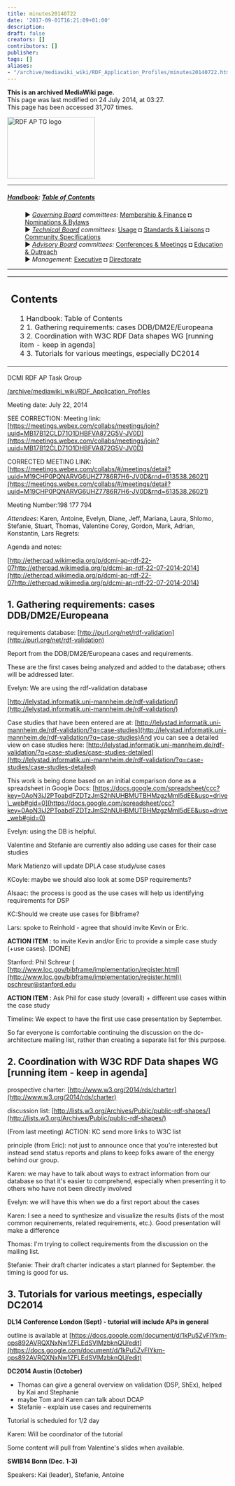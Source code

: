 ```yaml
---
title: minutes20140722
date: '2017-09-01T16:21:09+01:00'
description: 
draft: false
creators: []
contributors: []
publisher: 
tags: []
aliases:
- "/archive/mediawiki_wiki/RDF_Application_Profiles/minutes20140722.html"
---
```


 **This is an archived MediaWiki page.**  
This page was last modified on 24 July 2014, at 03:27.  
This page has been accessed 31,707 times.

[<img alt="RDF AP TG logo" src="/archive/mediawiki_wiki/images/RdfAP_tg.png" width="200" height="141">](/archive/mediawiki_wiki/images/RdfAP_tg.png "RDF AP TG logo")

* * *

##### [Handbook](/archive/mediawiki_wiki/DCMI_Handbook "DCMI Handbook"): [Table of Contents](/archive/mediawiki_wiki/DCMI_Handbook/ "DCMI Handbook") 
<dl>
<dd> ► <i><a href="/mediawiki_wiki/DCMI_Governing_Board.md" title="DCMI Governing Board">Governing Board</a> committees:</i> <a href="/mediawiki_wiki/DCMI_Governing_Board/finance.md" title="DCMI Governing Board/finance">Membership &amp; Finance</a> ◘ <a href="/mediawiki_wiki/DCMI_Governing_Board/nominations.md" title="DCMI Governing Board/nominations">Nominations &amp; Bylaws</a> 
</dd>
<dd> ► <i><a href="/mediawiki_wiki/DCMI_Technical_Board.md" title="DCMI Technical Board">Technical Board</a> committees:</i> <a href="/mediawiki_wiki/DCMI_Technical_Board/usage.md" title="DCMI Technical Board/usage">Usage</a> ◘ <a href="/mediawiki_wiki/DCMI_Technical_Board/standards.md" title="DCMI Technical Board/standards">Standards &amp; Liaisons</a> ◘ <a href="/mediawiki_wiki/DCMI_Technical_Board/specifications.md" title="DCMI Technical Board/specifications">Community Specifications</a>
</dd>
<dd> ► <i><a href="/mediawiki_wiki/DCMI_Advisory_Board.md" title="DCMI Advisory Board">Advisory Board</a> committees:</i> <a href="/mediawiki_wiki/DCMI_Advisory_Board/meetings.md" title="DCMI Advisory Board/meetings">Conferences &amp; Meetings</a> ◘ <a href="/mediawiki_wiki/DCMI_Advisory_Board/documentation.md" title="DCMI Advisory Board/documentation">Education &amp; Outreach</a>
</dd>
<dd> ► <i>Management:</i> <a href="/mediawiki_wiki/Exec_Committee.md" title="Exec Committee">Executive</a> ◘ <a href="/mediawiki_wiki/Exec_Committee/directorate.md" title="Exec Committee/directorate">Directorate</a>
</dd>
</dl>

* * *

<table id="toc" class="toc">
  <tr>
    <td>
      <div id="toctitle">
        <h2>Contents</h2>
      </div>
      <ul>
        <li class="toclevel-1"><a href="#Handbook:_Table_of_Contents"><span class="tocnumber">1</span> <span class="toctext">Handbook: Table of Contents</span></a></li>
        <li class="toclevel-1 tocsection-1"><a href="#1._Gathering_requirements:_cases_DDB.2FDM2E.2FEuropeana"><span class="tocnumber">2</span> <span class="toctext">1. Gathering requirements: cases DDB/DM2E/Europeana</span></a></li>
        <li class="toclevel-1 tocsection-2"><a href="#2._Coordination_with_W3C_RDF_Data_shapes_WG_.5Brunning_item_-_keep_in_agenda.5D"><span class="tocnumber">3</span> <span class="toctext">2. Coordination with W3C RDF Data shapes WG [running item - keep in agenda]</span></a></li>
        <li class="toclevel-1 tocsection-3"><a href="#3._Tutorials_for_various_meetings.2C_especially_DC2014"><span class="tocnumber">4</span> <span class="toctext">3. Tutorials for various meetings, especially DC2014</span></a></li>
      </ul>
    </td>
  </tr>
</table>


DCMI RDF AP Task Group

[/archive/mediawiki_wiki/RDF\_Application\_Profiles](/archive/mediawiki_wiki/RDF_Application_Profiles)

Meeting date: July 22, 2014

SEE CORRECTION: Meeting link: [https://meetings.webex.com/collabs/meetings/join?uuid=MB17B12CLD71O1DHBFVA872G5V-JV0D](https://meetings.webex.com/collabs/meetings/join?uuid=MB17B12CLD71O1DHBFVA872G5V-JV0D)

CORRECTED MEETING LINK: [https://meetings.webex.com/collabs/#/meetings/detail?uuid=M19CHP0PQNARVG6UHZ7786R7H6-JV0D&rnd=613538.26021](https://meetings.webex.com/collabs/#/meetings/detail?uuid=M19CHP0PQNARVG6UHZ7786R7H6-JV0D&rnd=613538.26021)

Meeting Number:198 177 794

_Attendees_: Karen, Antoine, Evelyn, Diane, Jeff, Mariana, Laura, Shlomo, Stefanie, Stuart, Thomas, Valentine Corey, Gordon, Mark, Adrian, Konstantin, Lars Regrets:

Agenda and notes:

[http://etherpad.wikimedia.org/p/dcmi-ap-rdf-22-07http://etherpad.wikimedia.org/p/dcmi-ap-rdf-22-07-2014-2014](http://etherpad.wikimedia.org/p/dcmi-ap-rdf-22-07http://etherpad.wikimedia.org/p/dcmi-ap-rdf-22-07-2014-2014)

## 1. Gathering requirements: cases DDB/DM2E/Europeana

requirements database: [http://purl.org/net/rdf-validation](http://purl.org/net/rdf-validation)

Report from the DDB/DM2E/Europeana cases and requirements.

These are the first cases being analyzed and added to the database; others will be addressed later.

Evelyn: We are using the rdf-validation database

[http://lelystad.informatik.uni-mannheim.de/rdf-validation/](http://lelystad.informatik.uni-mannheim.de/rdf-validation/)

Case studies that have been entered are at: [http://lelystad.informatik.uni-mannheim.de/rdf-validation/?q=case-studies](http://lelystad.informatik.uni-mannheim.de/rdf-validation/?q=case-studies)And you can see a detailed view on case studies here: [http://lelystad.informatik.uni-mannheim.de/rdf-validation/?q=case-studies/case-studies-detailed](http://lelystad.informatik.uni-mannheim.de/rdf-validation/?q=case-studies/case-studies-detailed)

This work is being done based on an initial comparison done as a spreadsheet in Google Docs: [https://docs.google.com/spreadsheet/ccc?key=0AoN3jJ2PToabdFZDTzJmS2hNUHBMUTBHMzgzMmI5dEE&usp=drive\_web#gid=0](https://docs.google.com/spreadsheet/ccc?key=0AoN3jJ2PToabdFZDTzJmS2hNUHBMUTBHMzgzMmI5dEE&usp=drive_web#gid=0)

Evelyn: using the DB is helpful.

Valentine and Stefanie are currently also adding use cases for their case studies

Mark Matienzo will update DPLA case study/use cases

KCoyle: maybe we should also look at some DSP requirements?

AIsaac: the process is good as the use cases will help us identifying requirements for DSP

KC:Should we create use cases for Bibframe?

Lars: spoke to Reinhold - agree that should invite Kevin or Eric.

**ACTION ITEM** : to invite Kevin and/or Eric to provide a simple case study (+use cases). [DONE]

Stanford: Phil Schreur ( [http://www.loc.gov/bibframe/implementation/register.html](http://www.loc.gov/bibframe/implementation/register.html)) pschreur@stanford.edu

**ACTION ITEM** : Ask Phil for case study (overall) + different use cases within the case study

Timeline: We expect to have the first use case presentation by September.

So far everyone is comfortable continuing the discussion on the dc-architecture mailing list, rather than creating a separate list for this purpose.

## 2. Coordination with W3C RDF Data shapes WG [running item - keep in agenda]

prospective charter: [http://www.w3.org/2014/rds/charter](http://www.w3.org/2014/rds/charter)

discussion list: [http://lists.w3.org/Archives/Public/public-rdf-shapes/](http://lists.w3.org/Archives/Public/public-rdf-shapes/)

(From last meeting) ACTION: KC send more links to W3C list

principle (from Eric): not just to announce once that you're interested but instead send status reports and plans to keep folks aware of the energy behind our group.

Karen: we may have to talk about ways to extract information from our database so that it's easier to comprehend, especially when presenting it to others who have not been directly involved

Evelyn: we will have this when we do a first report about the cases

Karen: I see a need to synthesize and visualize the results (lists of the most common requirements, related requirements, etc.). Good presentation will make a difference

Thomas: I'm trying to collect requirements from the discussion on the mailing list.

Stefanie: Their draft charter indicates a start planned for September. the timing is good for us.

## 3. Tutorials for various meetings, especially DC2014

**DL14 Conference London (Sept) - tutorial will include APs in general**

outline is available at [https://docs.google.com/document/d/1kPu5ZvFlYkm-ops892AVRQXNxNw1ZFLEdSVlMzbknQU/edit](https://docs.google.com/document/d/1kPu5ZvFlYkm-ops892AVRQXNxNw1ZFLEdSVlMzbknQU/edit)

**DC2014 Austin (October)**

- Thomas can give a general overview on validation (DSP, ShEx), helped by Kai and Stephanie
- maybe Tom and Karen can talk about DCAP
- Stefanie - explain use cases and requirements

Tutorial is scheduled for 1/2 day

Karen: Will be coordinator of the tutorial

Some content will pull from Valentine's slides when available.

**SWIB14 Bonn (Dec. 1-3)**

Speakers: Kai (leader), Stefanie, Antoine


